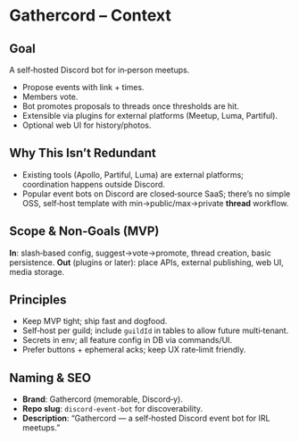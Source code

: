 # Gathercord – Context

## Goal
A self‑hosted Discord bot for in‑person meetups.
- Propose events with link + times.
- Members vote.
- Bot promotes proposals to threads once thresholds are hit.
- Extensible via plugins for external platforms (Meetup, Luma, Partiful).
- Optional web UI for history/photos.

## Why This Isn’t Redundant
- Existing tools (Apollo, Partiful, Luma) are external platforms; coordination happens outside Discord.
- Popular event bots on Discord are closed‑source SaaS; there’s no simple OSS, self‑host template with min→public/max→private **thread** workflow.

## Scope & Non‑Goals (MVP)
**In**: slash‑based config, suggest→vote→promote, thread creation, basic persistence.
**Out** (plugins or later): place APIs, external publishing, web UI, media storage.

## Principles
- Keep MVP tight; ship fast and dogfood.
- Self‑host per guild; include `guildId` in tables to allow future multi‑tenant.
- Secrets in env; all feature config in DB via commands/UI.
- Prefer buttons + ephemeral acks; keep UX rate‑limit friendly.

## Naming & SEO
- **Brand**: Gathercord (memorable, Discord‑y).
- **Repo slug**: `discord-event-bot` for discoverability.
- **Description**: “Gathercord — a self‑hosted Discord event bot for IRL meetups.”

